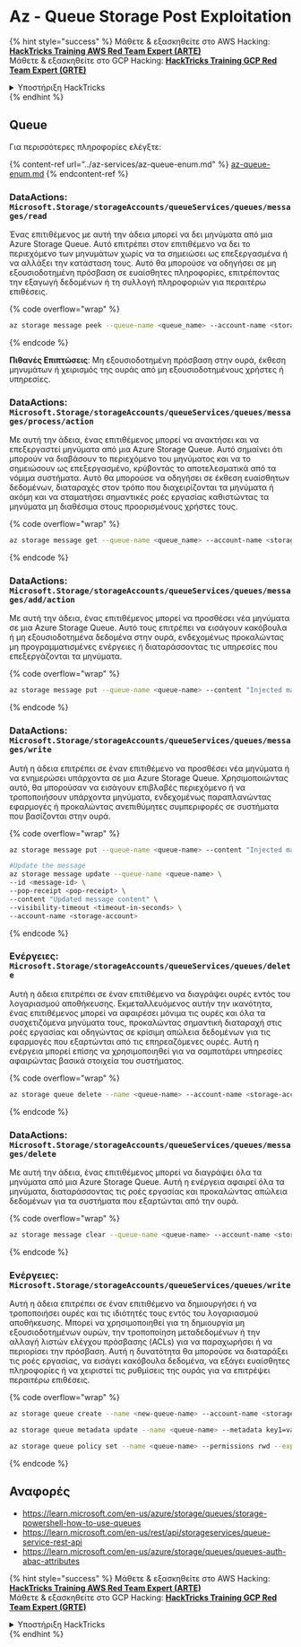 # Az - Queue Storage Post Exploitation

{% hint style="success" %}
Μάθετε & εξασκηθείτε στο AWS Hacking:<img src="../../../.gitbook/assets/image (1) (1) (1) (1).png" alt="" data-size="line">[**HackTricks Training AWS Red Team Expert (ARTE)**](https://training.hacktricks.xyz/courses/arte)<img src="../../../.gitbook/assets/image (1) (1) (1) (1).png" alt="" data-size="line">\
Μάθετε & εξασκηθείτε στο GCP Hacking: <img src="../../../.gitbook/assets/image (2) (1).png" alt="" data-size="line">[**HackTricks Training GCP Red Team Expert (GRTE)**<img src="../../../.gitbook/assets/image (2) (1).png" alt="" data-size="line">](https://training.hacktricks.xyz/courses/grte)

<details>

<summary>Υποστήριξη HackTricks</summary>

* Ελέγξτε τα [**σχέδια συνδρομής**](https://github.com/sponsors/carlospolop)!
* **Εγγραφείτε στην** 💬 [**ομάδα Discord**](https://discord.gg/hRep4RUj7f) ή στην [**ομάδα telegram**](https://t.me/peass) ή **ακολουθήστε** μας στο **Twitter** 🐦 [**@hacktricks\_live**](https://twitter.com/hacktricks_live)**.**
* **Μοιραστείτε κόλπα hacking υποβάλλοντας PRs στα** [**HackTricks**](https://github.com/carlospolop/hacktricks) και [**HackTricks Cloud**](https://github.com/carlospolop/hacktricks-cloud) github repos.

</details>
{% endhint %}

## Queue

Για περισσότερες πληροφορίες ελέγξτε:

{% content-ref url="../az-services/az-queue-enum.md" %}
[az-queue-enum.md](../az-services/az-queue-enum.md)
{% endcontent-ref %}

### DataActions: `Microsoft.Storage/storageAccounts/queueServices/queues/messages/read`

Ένας επιτιθέμενος με αυτή την άδεια μπορεί να δει μηνύματα από μια Azure Storage Queue. Αυτό επιτρέπει στον επιτιθέμενο να δει το περιεχόμενο των μηνυμάτων χωρίς να τα σημειώσει ως επεξεργασμένα ή να αλλάξει την κατάσταση τους. Αυτό θα μπορούσε να οδηγήσει σε μη εξουσιοδοτημένη πρόσβαση σε ευαίσθητες πληροφορίες, επιτρέποντας την εξαγωγή δεδομένων ή τη συλλογή πληροφοριών για περαιτέρω επιθέσεις.

{% code overflow="wrap" %}
```bash
az storage message peek --queue-name <queue_name> --account-name <storage_account>
```
{% endcode %}

**Πιθανές Επιπτώσεις**: Μη εξουσιοδοτημένη πρόσβαση στην ουρά, έκθεση μηνυμάτων ή χειρισμός της ουράς από μη εξουσιοδοτημένους χρήστες ή υπηρεσίες.

### DataActions: `Microsoft.Storage/storageAccounts/queueServices/queues/messages/process/action`

Με αυτή την άδεια, ένας επιτιθέμενος μπορεί να ανακτήσει και να επεξεργαστεί μηνύματα από μια Azure Storage Queue. Αυτό σημαίνει ότι μπορούν να διαβάσουν το περιεχόμενο του μηνύματος και να το σημειώσουν ως επεξεργασμένο, κρύβοντάς το αποτελεσματικά από τα νόμιμα συστήματα. Αυτό θα μπορούσε να οδηγήσει σε έκθεση ευαίσθητων δεδομένων, διαταραχές στον τρόπο που διαχειρίζονται τα μηνύματα ή ακόμη και να σταματήσει σημαντικές ροές εργασίας καθιστώντας τα μηνύματα μη διαθέσιμα στους προορισμένους χρήστες τους.

{% code overflow="wrap" %}
```bash
az storage message get --queue-name <queue_name> --account-name <storage_account>
```
{% endcode %}

### DataActions: `Microsoft.Storage/storageAccounts/queueServices/queues/messages/add/action`

Με αυτή την άδεια, ένας επιτιθέμενος μπορεί να προσθέσει νέα μηνύματα σε μια Azure Storage Queue. Αυτό τους επιτρέπει να εισάγουν κακόβουλα ή μη εξουσιοδοτημένα δεδομένα στην ουρά, ενδεχομένως προκαλώντας μη προγραμματισμένες ενέργειες ή διαταράσσοντας τις υπηρεσίες που επεξεργάζονται τα μηνύματα.

{% code overflow="wrap" %}
```bash
az storage message put --queue-name <queue-name> --content "Injected malicious message" --account-name <storage-account>
```
{% endcode %}

### DataActions: `Microsoft.Storage/storageAccounts/queueServices/queues/messages/write`

Αυτή η άδεια επιτρέπει σε έναν επιτιθέμενο να προσθέσει νέα μηνύματα ή να ενημερώσει υπάρχοντα σε μια Azure Storage Queue. Χρησιμοποιώντας αυτό, θα μπορούσαν να εισάγουν επιβλαβές περιεχόμενο ή να τροποποιήσουν υπάρχοντα μηνύματα, ενδεχομένως παραπλανώντας εφαρμογές ή προκαλώντας ανεπιθύμητες συμπεριφορές σε συστήματα που βασίζονται στην ουρά.

{% code overflow="wrap" %}
```bash
az storage message put --queue-name <queue-name> --content "Injected malicious message" --account-name <storage-account>

#Update the message
az storage message update --queue-name <queue-name> \
--id <message-id> \
--pop-receipt <pop-receipt> \
--content "Updated message content" \
--visibility-timeout <timeout-in-seconds> \
--account-name <storage-account>
```
{% endcode %}

### Ενέργειες: `Microsoft.Storage/storageAccounts/queueServices/queues/delete`

Αυτή η άδεια επιτρέπει σε έναν επιτιθέμενο να διαγράψει ουρές εντός του λογαριασμού αποθήκευσης. Εκμεταλλευόμενος αυτήν την ικανότητα, ένας επιτιθέμενος μπορεί να αφαιρέσει μόνιμα τις ουρές και όλα τα συσχετιζόμενα μηνύματα τους, προκαλώντας σημαντική διαταραχή στις ροές εργασίας και οδηγώντας σε κρίσιμη απώλεια δεδομένων για τις εφαρμογές που εξαρτώνται από τις επηρεαζόμενες ουρές. Αυτή η ενέργεια μπορεί επίσης να χρησιμοποιηθεί για να σαμποτάρει υπηρεσίες αφαιρώντας βασικά στοιχεία του συστήματος.

{% code overflow="wrap" %}
```bash
az storage queue delete --name <queue-name> --account-name <storage-account>
```
{% endcode %}

### DataActions: `Microsoft.Storage/storageAccounts/queueServices/queues/messages/delete`

Με αυτή την άδεια, ένας επιτιθέμενος μπορεί να διαγράψει όλα τα μηνύματα από μια Azure Storage Queue. Αυτή η ενέργεια αφαιρεί όλα τα μηνύματα, διαταράσσοντας τις ροές εργασίας και προκαλώντας απώλεια δεδομένων για τα συστήματα που εξαρτώνται από την ουρά.

{% code overflow="wrap" %}
```bash
az storage message clear --queue-name <queue-name> --account-name <storage-account>
```
{% endcode %}

### Ενέργειες: `Microsoft.Storage/storageAccounts/queueServices/queues/write`

Αυτή η άδεια επιτρέπει σε έναν επιτιθέμενο να δημιουργήσει ή να τροποποιήσει ουρές και τις ιδιότητές τους εντός του λογαριασμού αποθήκευσης. Μπορεί να χρησιμοποιηθεί για τη δημιουργία μη εξουσιοδοτημένων ουρών, την τροποποίηση μεταδεδομένων ή την αλλαγή λιστών ελέγχου πρόσβασης (ACLs) για να παραχωρήσει ή να περιορίσει την πρόσβαση. Αυτή η δυνατότητα θα μπορούσε να διαταράξει τις ροές εργασίας, να εισάγει κακόβουλα δεδομένα, να εξάγει ευαίσθητες πληροφορίες ή να χειριστεί τις ρυθμίσεις της ουράς για να επιτρέψει περαιτέρω επιθέσεις.

{% code overflow="wrap" %}
```bash
az storage queue create --name <new-queue-name> --account-name <storage-account>

az storage queue metadata update --name <queue-name> --metadata key1=value1 key2=value2 --account-name <storage-account>

az storage queue policy set --name <queue-name> --permissions rwd --expiry 2024-12-31T23:59:59Z --account-name <storage-account>
```
{% endcode %}

## Αναφορές

* https://learn.microsoft.com/en-us/azure/storage/queues/storage-powershell-how-to-use-queues
* https://learn.microsoft.com/en-us/rest/api/storageservices/queue-service-rest-api
* https://learn.microsoft.com/en-us/azure/storage/queues/queues-auth-abac-attributes

{% hint style="success" %}
Μάθετε & εξασκηθείτε στο AWS Hacking:<img src="../../../.gitbook/assets/image (1) (1) (1) (1).png" alt="" data-size="line">[**HackTricks Training AWS Red Team Expert (ARTE)**](https://training.hacktricks.xyz/courses/arte)<img src="../../../.gitbook/assets/image (1) (1) (1) (1).png" alt="" data-size="line">\
Μάθετε & εξασκηθείτε στο GCP Hacking: <img src="../../../.gitbook/assets/image (2) (1).png" alt="" data-size="line">[**HackTricks Training GCP Red Team Expert (GRTE)**<img src="../../../.gitbook/assets/image (2) (1).png" alt="" data-size="line">](https://training.hacktricks.xyz/courses/grte)

<details>

<summary>Υποστήριξη HackTricks</summary>

* Ελέγξτε τα [**σχέδια συνδρομής**](https://github.com/sponsors/carlospolop)!
* **Εγγραφείτε στην** 💬 [**ομάδα Discord**](https://discord.gg/hRep4RUj7f) ή στην [**ομάδα telegram**](https://t.me/peass) ή **ακολουθήστε** μας στο **Twitter** 🐦 [**@hacktricks\_live**](https://twitter.com/hacktricks_live)**.**
* **Μοιραστείτε κόλπα hacking υποβάλλοντας PRs στα** [**HackTricks**](https://github.com/carlospolop/hacktricks) και [**HackTricks Cloud**](https://github.com/carlospolop/hacktricks-cloud) github repos.

</details>
{% endhint %}
